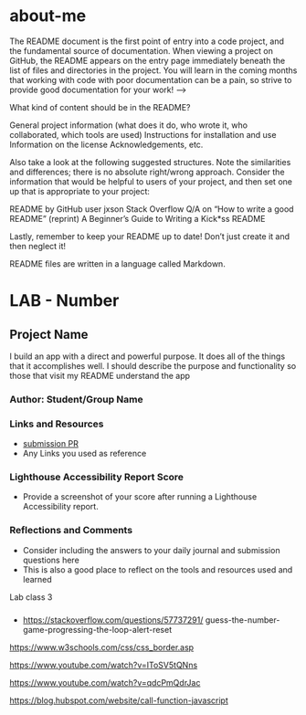 # about-me

The README document is the first point of entry into a code project, and the fundamental source of documentation. When viewing a project on GitHub, the README appears on the entry page immediately beneath the list of files and directories in the project. You will learn in the coming months that working with code with poor documentation can be a pain, so strive to provide good documentation for your work! -->

What kind of content should be in the README?

General project information (what does it do, who wrote it, who collaborated, which tools are used)
Instructions for installation and use
Information on the license
Acknowledgements, etc.

Also take a look at the following suggested structures. Note the similarities and differences; there is no absolute right/wrong approach. Consider the information that would be helpful to users of your project, and then set one up that is appropriate to your project:

README by GitHub user jxson
Stack Overflow Q/A on “How to write a good README” (reprint)
A Beginner’s Guide to Writing a Kick*ss README

Lastly, remember to keep your README up to date! Don’t just create it and then neglect it!

README files are written in a language called Markdown.

# LAB - Number

## Project Name

I build an app with a direct and powerful purpose. It does all of the things that it accomplishes well. I should describe the purpose and functionality so those that visit my README understand the app

### Author: Student/Group Name

### Links and Resources

* [submission PR](http://xyz.com)
* Any Links you used as reference

### Lighthouse Accessibility Report Score

* Provide a screenshot of your score after running a Lighthouse Accessibility report.

### Reflections and Comments

* Consider including the answers to your daily journal and submission questions here
* This is also a good place to reflect on the tools and resources used and learned

Lab class 3

### 

* https://stackoverflow.com/questions/57737291/ guess-the-number-game-progressing-the-loop-alert-reset

https://www.w3schools.com/css/css_border.asp

https://www.youtube.com/watch?v=IToSV5tQNns

https://www.youtube.com/watch?v=qdcPmQdrJac

https://blog.hubspot.com/website/call-function-javascript

